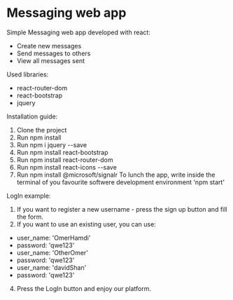 # Messaging web app
Simple Messaging web app developed with react:
- Create new messages
- Send messages to others
- View all messages sent

Used libraries:
- react-router-dom
- react-bootstrap
- jquery 

Installation guide:

1. Clone the project
2. Run  npm install
3. Run  npm i jquery --save
4. Run  npm install react-bootstrap
5. Run  npm install react-router-dom
6. Run  npm install react-icons --save
7. Run npm install @microsoft/signalr
To lunch the app, write inside the terminal of you favourite softwere development environment 'npm start'

LogIn example:

1. If you want to register a new username - press the sign up button and fill the form.
2. If you want to use an existing user, you can use:
- user_name: 'OmerHamdi'
- password: 'qwe123'
- user_name: 'OtherOmer'
- password: 'qwe123'
- user_name: 'davidShan'
- password: 'qwe123'
4. Press the LogIn button and enjoy our platform.

